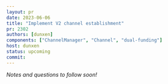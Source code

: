 ```yaml
---
layout: pr
date: 2023-06-06
title: "Implement V2 channel establishment"
pr: 2302
authors: [dunxen]
components: ["ChannelManager", "Channel", "dual-funding"]
host: dunxen
status: upcoming
commit:
---
```


_Notes and questions to follow soon!_

<!-- TODO: Before meeting, add notes and questions
## Notes

## Questions
1. Did you review the PR? [Concept ACK, approach ACK, tested ACK, or NACK](https://github.com/lightningdevkit/rust-lightning/blob/master/CONTRIBUTING.md#peer-review)?
-->

